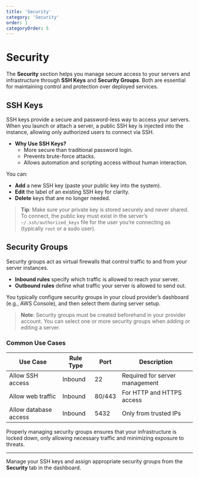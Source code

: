 ```yaml
---
title: 'Security'
category: 'Security'
order: 1
categoryOrder: 5
---
```


# Security

The **Security** section helps you manage secure access to your servers and
infrastructure through **SSH Keys** and **Security Groups**. Both are essential
for maintaining control and protection over deployed services.

## SSH Keys

SSH keys provide a secure and password-less way to access your servers. When you
launch or attach a server, a public SSH key is injected into the instance,
allowing only authorized users to connect via SSH.

- **Why Use SSH Keys?**
  - More secure than traditional password login.
  - Prevents brute-force attacks.
  - Allows automation and scripting access without human interaction.

You can:

- **Add** a new SSH key (paste your public key into the system).
- **Edit** the label of an existing SSH key for clarity.
- **Delete** keys that are no longer needed.

> **Tip**: Make sure your private key is stored securely and never shared. To
> connect, the public key must exist in the server’s `~/.ssh/authorized_keys`
> file for the user you’re connecting as (typically `root` or a sudo user).

## Security Groups

Security groups act as virtual firewalls that control traffic to and from your
server instances.

- **Inbound rules** specify which traffic is allowed to reach your server.
- **Outbound rules** define what traffic your server is allowed to send out.

You typically configure security groups in your cloud provider’s dashboard
(e.g., AWS Console), and then select them during server setup.

> **Note**: Security groups must be created beforehand in your provider account.
> You can select one or more security groups when adding or editing a server.

### Common Use Cases

<table>
  <thead>
    <tr>
      <th>Use Case</th>
      <th>Rule Type</th>
      <th>Port</th>
      <th>Description</th>
    </tr>
  </thead>
  <tbody>
    <tr>
      <td>Allow SSH access</td>
      <td>Inbound</td>
      <td>22</td>
      <td>Required for server management</td>
    </tr>
    <tr>
      <td>Allow web traffic</td>
      <td>Inbound</td>
      <td>80/443</td>
      <td>For HTTP and HTTPS access</td>
    </tr>
    <tr>
      <td>Allow database access</td>
      <td>Inbound</td>
      <td>5432</td>
      <td>Only from trusted IPs</td>
    </tr>
  </tbody>
</table>

Properly managing security groups ensures that your infrastructure is locked
down, only allowing necessary traffic and minimizing exposure to threats.

---

Manage your SSH keys and assign appropriate security groups from the
**Security** tab in the dashboard.
